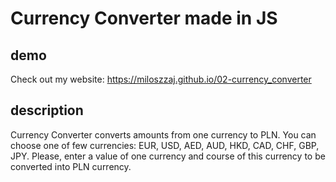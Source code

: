 # Currency Converter made in JS

## demo

Check out my website: https://miloszzaj.github.io/02-currency_converter

## description

Currency Converter converts amounts from one currency to PLN. You can choose one of few currencies: EUR, USD, AED, AUD, HKD, CAD, CHF, GBP, JPY.
Please, enter a value of one currency and course of this currency to be converted into PLN currency.
